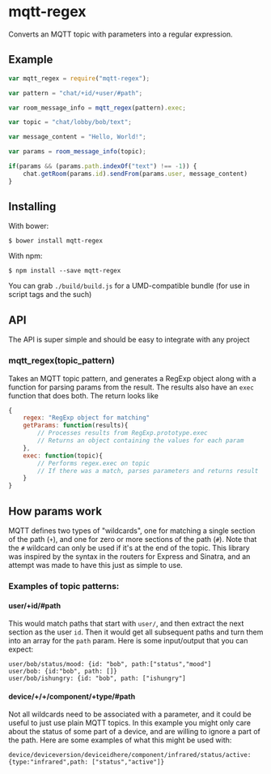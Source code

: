 mqtt-regex
==========

Converts an MQTT topic with parameters into a regular expression.

## Example

``` javascript
var mqtt_regex = require("mqtt-regex");

var pattern = "chat/+id/+user/#path";

var room_message_info = mqtt_regex(pattern).exec;

var topic = "chat/lobby/bob/text";

var message_content = "Hello, World!";

var params = room_message_info(topic);

if(params && (params.path.indexOf("text") !== -1)) {
	chat.getRoom(params.id).sendFrom(params.user, message_content)
}
```

## Installing

With bower:

	$ bower install mqtt-regex

With npm:

	$ npm install --save mqtt-regex

You can grab `./build/build.js` for a UMD-compatible bundle (for use in script tags and the such)

## API
The API is super simple and should be easy to integrate with any project

### mqtt_regex(topic_pattern)
Takes an MQTT topic pattern, and generates a RegExp object along with a function for parsing params from the result. The results also have an `exec` function that does both.
The return looks like
``` javascript
{
	regex: "RegExp object for matching"
	getParams: function(results){
		// Processes results from RegExp.prototype.exec
		// Returns an object containing the values for each param
	},
	exec: function(topic){
		// Performs regex.exec on topic
		// If there was a match, parses parameters and returns result
	}
}
```

## How params work

MQTT defines two types of "wildcards", one for matching a single section of the path (`+`), and one for zero or more sections of the path (`#`).
Note that the `#` wildcard can only be used if it's at the end of the topic.
This library was inspired by the syntax in the routers for Express and Sinatra, and an attempt was made to have this just as simple to use.

### Examples of topic patterns:

#### user/+id/#path
This would match paths that start with `user/`, and then extract the next section as the user `id`.
Then it would get all subsequent paths and turn them into an array for the `path` param.
Here is some input/output that you can expect:

	user/bob/status/mood: {id: "bob", path:["status","mood"]
	user/bob: {id:"bob", path: []}
	user/bob/ishungry: {id: "bob", path: ["ishungry"]

#### device/+/+/component/+type/#path
Not all wildcards need to be associated with a parameter, and it could be useful to just use plain MQTT topics.
In this example you might only care about the status of some part of a device, and are willing to ignore a part of the path.
Here are some examples of what this might be used with:

	device/deviceversion/deviceidhere/component/infrared/status/active: {type:"infrared",path: ["status","active"]}
